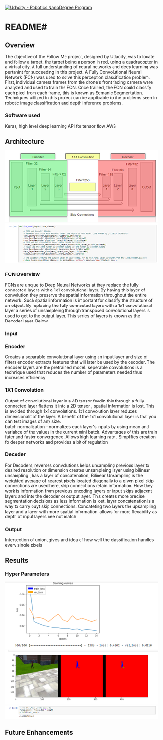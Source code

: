 [![Udacity - Robotics NanoDegree Program](https://s3-us-west-1.amazonaws.com/udacity-robotics/Extra+Images/RoboND_flag.png)](https://www.udacity.com/robotics)

# README#
## Overview ##

   The objective of the Follow Me project, designed by Udacity, was to locate and follow a target, the target being a person in red, using a quadracopter in a virtual city. A full understanding of neural networks and deep learning was pertanint for succeeding in this project. A Fully Convolutional Neural Network (FCN) was used to solve this perception classification problem. First, individual camera frames from the drone's front facing camera were analyzed and used to train the FCN. Once trained, the FCN could classify each pixel from each frame, this is known as Semanic Segmentation. Techniques utilized in this project can be applicable to the problems seen in robotic image classification and depth inference problems.   

### Software used ###  
Keras, high level deep learning API for tensor flow
AWS

## Architecture ##

![FCN Diagram](https://github.com/GlennPatrickMurphy/Follow_Me/blob/master/docs/FCN_Diagram.png)
![FCN Code](https://github.com/GlennPatrickMurphy/Follow_Me/blob/master/docs/FCN_Model.png)

### FCN Overview ###

FCNs are unqiue to Deep Neural Networks at they replace the fully connected layers with a 1x1 convolutional layer. By having this layer of convolution they preserve the spatial information throughout the entire network. Such spatial information is important for classify the structure of an object. 
By replacing the fully connected layers with a 1x1 convolutional layer a series of unsampleing through transposed convolutional layers is used to get to the output layer. This series of layers is known as the Decoder layer. Below


### Input ###

### Encoder ###

Creates a separable convolutional layer using an input layer and size of filters 
encoder extracts features that will later be used by the decoder. The encoder layers are the pretrained model. 
seperable convolutions is a technique used that reduces the number of parameters needed thus increases efficiency

### 1X1 Convolution ###

Output of convolutional layer is a 4D tensor feedin this through a fully connected layer flattens it into a 2D tensor , spatial information is lost. This is avoided through 1x1 convolutions. 1x1 convolution layer reduces dimensionalit of the layer. A benefit of the 1x1 convolutional layer is that you can test images of any size.  
batch normalization - normalizes each layer's inputs by using mean and variabce of the values in the current mini batch. Advantages of this are train fater and faster convergence. Allows high learning rate . Simplifies creation fo deeper networks and provides a bit of regulation

### Decoder ### 
For Decoders, reverses convolutions
helps unsampling previous layer to desired resolution or dimension
creates unsampleing layer using bilinear unsampling , has a layer of concatenation, 
Bilinear Unsampling is the weighted average of nearest pixels located diagonally to a given pixel
skip connections are used here, skip connections retain information. How they work is information from previous encoding layers or input skips adjacent layers and into the decoder or output layer. This creates more precise segmentation decisions as less information is lost.
layer concatenation is a way to carry ouyt skip connections. Concateting two layers the upsampling layer and a layer with more spatial information. allows for more flexability as depth of input layers nee not match

### Output  ###
Intersection of union, gives and idea of how well the classification handles every single pixels

## Results ##
### Hyper Parameters ###
![Training Curves](https://github.com/GlennPatrickMurphy/Follow_Me/blob/master/docs/Training_Curves.png)
![Segmentation](https://github.com/GlennPatrickMurphy/Follow_Me/blob/master/docs/Segmentation.png)
![IOU](https://github.com/GlennPatrickMurphy/Follow_Me/blob/master/docs/Score.png)

## Future Enhancements ##


